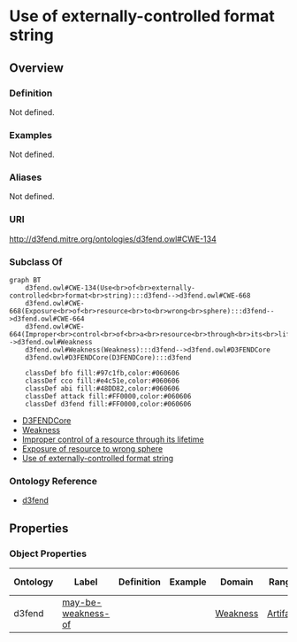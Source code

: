 # Use of externally-controlled format string

## Overview

### Definition
Not defined.

### Examples
Not defined.

### Aliases
Not defined.

### URI
http://d3fend.mitre.org/ontologies/d3fend.owl#CWE-134

### Subclass Of
```mermaid
graph BT
    d3fend.owl#CWE-134(Use<br>of<br>externally-controlled<br>format<br>string):::d3fend-->d3fend.owl#CWE-668
    d3fend.owl#CWE-668(Exposure<br>of<br>resource<br>to<br>wrong<br>sphere):::d3fend-->d3fend.owl#CWE-664
    d3fend.owl#CWE-664(Improper<br>control<br>of<br>a<br>resource<br>through<br>its<br>lifetime):::d3fend-->d3fend.owl#Weakness
    d3fend.owl#Weakness(Weakness):::d3fend-->d3fend.owl#D3FENDCore
    d3fend.owl#D3FENDCore(D3FENDCore):::d3fend
    
    classDef bfo fill:#97c1fb,color:#060606
    classDef cco fill:#e4c51e,color:#060606
    classDef abi fill:#48DD82,color:#060606
    classDef attack fill:#FF0000,color:#060606
    classDef d3fend fill:#FF0000,color:#060606
```

- [D3FENDCore](/docs/ontology/reference/model/D3FENDCore/D3FENDCore.md)
- [Weakness](/docs/ontology/reference/model/D3FENDCore/Weakness/Weakness.md)
- [Improper control of a resource through its lifetime](/docs/ontology/reference/model/D3FENDCore/Weakness/Improper%20control%20of%20a%20resource%20through%20its%20lifetime/Improper%20control%20of%20a%20resource%20through%20its%20lifetime.md)
- [Exposure of resource to wrong sphere](/docs/ontology/reference/model/D3FENDCore/Weakness/Improper%20control%20of%20a%20resource%20through%20its%20lifetime/Exposure%20of%20resource%20to%20wrong%20sphere/Exposure%20of%20resource%20to%20wrong%20sphere.md)
- [Use of externally-controlled format string](/docs/ontology/reference/model/D3FENDCore/Weakness/Improper%20control%20of%20a%20resource%20through%20its%20lifetime/Exposure%20of%20resource%20to%20wrong%20sphere/Use%20of%20externally-controlled%20format%20string/Use%20of%20externally-controlled%20format%20string.md)


### Ontology Reference
- [d3fend](http://d3fend.mitre.org/ontologies/d3fend.owl#)

## Properties
### Object Properties
| Ontology | Label | Definition | Example | Domain | Range | Inverse Of |
|----------|-------|------------|---------|--------|-------|------------|
| d3fend | [may-be-weakness-of](http://d3fend.mitre.org/ontologies/d3fend.owl#may-be-weakness-of) |  |  | [Weakness](/docs/ontology/reference/model/D3FENDCore/Weakness/Weakness.md) | [Artifact](/docs/ontology/reference/model/D3FENDCore/Artifact/Artifact.md) | [may-have-weakness](http://d3fend.mitre.org/ontologies/d3fend.owl#may-have-weakness) |

